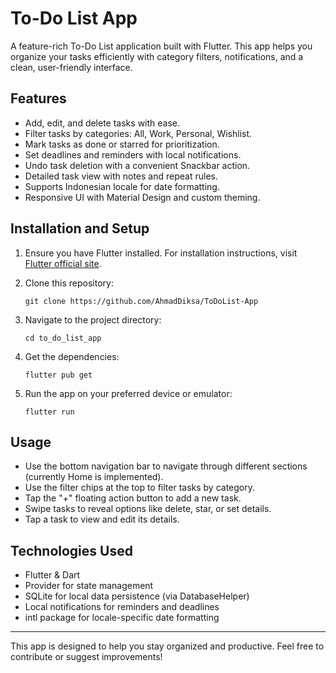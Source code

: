 # To-Do List App

A feature-rich To-Do List application built with Flutter. This app helps you organize your tasks efficiently with category filters, notifications, and a clean, user-friendly interface.

## Features

- Add, edit, and delete tasks with ease.
- Filter tasks by categories: All, Work, Personal, Wishlist.
- Mark tasks as done or starred for prioritization.
- Set deadlines and reminders with local notifications.
- Undo task deletion with a convenient Snackbar action.
- Detailed task view with notes and repeat rules.
- Supports Indonesian locale for date formatting.
- Responsive UI with Material Design and custom theming.

## Installation and Setup

1. Ensure you have Flutter installed. For installation instructions, visit [Flutter official site](https://flutter.dev/docs/get-started/install).

2. Clone this repository:
   ```
   git clone https://github.com/AhmadDiksa/ToDoList-App
   ```

3. Navigate to the project directory:
   ```
   cd to_do_list_app
   ```

4. Get the dependencies:
   ```
   flutter pub get
   ```

5. Run the app on your preferred device or emulator:
   ```
   flutter run
   ```

## Usage

- Use the bottom navigation bar to navigate through different sections (currently Home is implemented).
- Use the filter chips at the top to filter tasks by category.
- Tap the "+" floating action button to add a new task.
- Swipe tasks to reveal options like delete, star, or set details.
- Tap a task to view and edit its details.

## Technologies Used

- Flutter & Dart
- Provider for state management
- SQLite for local data persistence (via DatabaseHelper)
- Local notifications for reminders and deadlines
- intl package for locale-specific date formatting

---

This app is designed to help you stay organized and productive. Feel free to contribute or suggest improvements!
